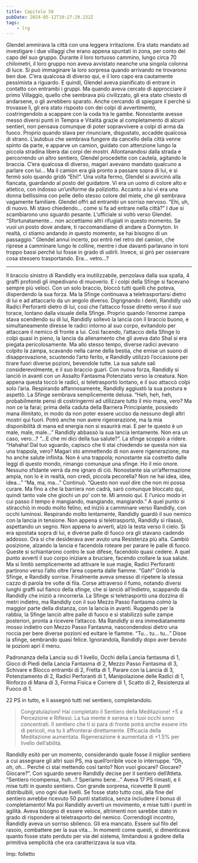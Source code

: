 ```yaml
---
title: Capitolo 50
pubDate: 2024-05-12T10:27:29.232Z
tags:
    - lrg
---
```


Glendel ammirava la città con una leggera irritazione.
Era stato mandato ad investigare i due villaggi che erano appena spuntati in zona, per conto del capo del suo gruppo. Durante il loro tortuoso cammino, lungo circa 70 chilometri, il loro gruppo non aveva avvistato neanche una singola colonna di luce. Si può immaginare la loro sorpresa quando arrivando ne trovarono ben due.
C’era qualcosa di diverso qui, e il loro capo era cautamente pessimista a riguardo. E quindi, Glendel aveva pianificato di entrare in contatto con entrambi i gruppi. Ma quando aveva cercato di approcciare il primo Villaggio, quello che sembrava più civilizzato, gli era stato chiesto di andarsene, o gli avrebbero sparato. Anche cercando di spiegare il perché si trovasse lì, gli era stato risposto con dei colpi di avvertimento, costringendolo a scappare con la coda tra le gambe.
Nonostante avesse messo diversi punti in Tempra e Vitalità grazie al completamento di alcuni sentieri, non pensava comunque di poter sopravvivere a colpi di arma da fuoco.
Proprio quando stava per rinunciare, disgustato, accadde qualcosa di strano. L’autobus che sembrava fungere da cancello della città venne spinto da parte, e apparve un camion, guidato con attenzione lungo la piccola stradina libera dai corpi dei mostri.
Allontanandosi dalla strada e percorrendo un altro sentiero, Glendel procedette con cautela, agitando le braccia. C’era qualcosa di diverso, magari avevano mandato qualcuno a parlare con lui…
Ma il camion era già pronto a passare sopra di lui, e si fermò solo quando gridò “Ehi!”.
Una volta fermo, Glendel si avvicinò alla fiancata, guardando al posto del guidatore. Vi era un uomo di colore alto e atletico, con indosso un’uniforme da poliziotto. Accanto a lui vi era una donna bellissima con pelle dello stesso colore del miele, che gli sembrava vagamente familiare.
Glendel offrì ad entrambi un sorriso nervoso. “Ehi, uh, di nuovo. Mi stavo chiedendo… come si fa ad entrare nella città?”
I due si scambiarono uno sguardo pesante.
L’ufficiale si voltò verso Glendel. “Sfortunatamente… non accettiamo altri rifugiati in questo momento. Se vuoi un posto dove andare, ti raccomandiamo di andare a Donnyton. In realtà, ci stiamo andando in questo momento, se hai bisogno di un passaggio.”
Glendel annuì incerto, poi entrò nel retro del camion, che riprese a camminare lungo le colline, mentre i due davanti parlavano in toni troppo bassi perché lui fosse in grado di udirli. Invece, si girò per osservare cosa stessero trasportando.
Era… vetro…?
*****
Il braccio sinistro di Randidly era inutilizzabile, penzolava dalla sua spalla, 4 graffi profondi gli impedivano di muoverlo. E i colpi della Sfinge si facevano sempre più veloci. Con un solo braccio, bloccò tutti quelli che poteva, disperdendo la sua forza.
Ma la Sfinge continuava a teletrasportarsi dietro di lui e ad attaccarlo da un angolo diverso. Digrignando i denti, Randidly usò Radici Perforanti dietro di lui, così che l’attacco fosse diretto verso il suo torace, lontano dalla visuale della Sfinge. Proprio quando l’enorme zampa stava scendendo su di lui, Randidly sollevò la lancia con il braccio buono, e simultaneamente diresse le radici intorno al suo corpo, evitandolo per attaccare il nemico di fronte a lui.
Così facendo, l’attacco della Sfinge lo colpì quasi in pieno, la lancia da allenamento che gli aveva dato Shal si era piegata pericolosamente.
Ma allo stesso tempo, diverse radici avevano colpito la zampa, scavando nella carne della bestia, che emise un suono di disapprovazione, scuotendo l’arto ferito, e Randidly utilizzò l’occasione per tirare fuori diverse pozioni, bevendole tutte.
La sua salute salì considerevolmente, e il suo braccio guarì. Con nuova forza, Randidly si lanciò in avanti con un Assalto Fantasma Potenziato verso la creatura.
Non appena questa toccò le radici, si teletrasportò lontano, e il suo attaccò colpì solo l’aria. Respirando affannosamente, Randidly aggiustò la sua postura e aspettò. La Sfinge sembrava semplicemente delusa.
“Heh, heh, heh, probabilmente pensi di costringermi ad utilizzare tutto il mio mana, vero? Ma non ce la farai; prima della caduta della Barriera Principiante, possiedo mana illimitato, in modo da non poter essere ucciso da nessuno degli altri mostri qui fuori. Potrò anche non avere rigenerazione, ma la mia disponibilità di mana ed energia non si esaurirà mai. E per te questo è un male, male, male…”
Randidly abbassò la sua lancia lentamente. Non era un caso, vero…? “…E che mi dici della tua salute?”.
La sfinge scoppiò a ridere. “Hahaha! Dal tuo sguardo, capisco che ti stai chiedendo se questa non sia una trappola, vero? Magari sto ammettendo di non avere rigenerazione, ma ho anche salute infinita. Non è una trappola; nonostante sia costretto dalle leggi di questo mondo, rimango comunque una sfinge. Ho il mio onore. Nessuno sfidante verrà da me ignaro di ciò. Nonostante sia un’affermazione ampia, non lo è in realtà, non credi, piccola pecorella? Non ne hai idea, idea, idea…”
“Ma, ma, ma…” Continuò. “Questo non vuol dire che non mi possa curare. Ma fino a che la barriera non cadrà, sarò comunque bloccato qui, quindi tanto vale che giochi un po’ con te. Mi annoio qui. E l’unico modo in cui passo il tempo è mangiando, mangiando, mangiando.”
A quel punto si stiracchiò in modo molto felino, ed iniziò a camminare verso Randidly, con occhi luminosi.
Respirando molto lentamente, Randidly guardò il suo nemico con la lancia in tensione. Non appena si teletrasportò, Randidly si rilassò, aspettando un segno. Non appena lo avvertì, alzò la testa verso il cielo.
Si era spostata sopra di lui, e diverse palle di fuoco ora gli stavano cadendo addosso. Ora sì che desiderava aver avuto una Resistenza più alta. Cambiò posizione, alzando la lancia e facendola roteare per parare le palle di fuoco. Queste si schiantarono contro le sue difese, facendolo quasi cedere. A quel punto avvertì il suo corpo iniziare a bruciare, facendo crollare la sua salute.
Ma si limitò semplicemente ad attivare le sue magie, Radici Perforanti partirono verso l’alto oltre l’area coperta dalle fiamme.
“Gah!” Gridò la Sfinge, e Randidly sorrise.
Finalmente aveva smesso di ripetere la stessa cazzo di parola tre volte di fila.
Corse attraverso il fumo, notando diversi lunghi graffi sul fianco della sfinge, che si lanciò all’indietro, scappando da Randidly che iniziò a rincorrerla.
La Sfinge si teletrasportò una dozzina di metri indietro, ma Randidly con il suo Mezzo Passo Fantasma colmò la maggior parte della distanza, con la lancia in avanti.
Ruggendo per la rabbia, la Sfinge lanciò altre palle di fuoco e si stabilizzò sulle zampe posteriori, pronta a ricevere l’attacco.
Ma Randidly si era immediatamente mosso indietro con Mezzo Passo Fantasma, nascondendosi dietro una roccia per bere diverse pozioni ed evitare le fiamme.
“Tu… tu… tu…” Disse la sfinge, sembrando quasi felice.
Ignorandola, Randidly dopo aver bevuto le pozioni aprì il menu.

Padronanza della Lancia su di 1 livello, Occhi della Lancia fantasma di 1, Gioco di Piedi della Lancia Fantasma di 2, Mezzo Passo Fantasma di 3, Schivare e Blocco entrambi di 2, Fretta di 1, Parare con la Lancia di 3, Potenziamento di 2, Radici Perforanti di 1, Manipolazione delle Radici di 1, Rinforzo di Mana di 3, Forma Fisica e Correre di 1, Scatto di 2, Resistenza al Fuoco di 1.

22 PS in tutto, e li assegnò tutti nel sentiero, completandolo.

> Congratulazioni! Hai completato il Sentiero della Meditazione! +5 a Percezione e Riflessi. La tua mente è serena e i tuoi occhi sono concentrati. Il sentiero che ti si para di fronte potrà anche essere irto di pericoli, ma tu li affronterai direttamente. Efficacia della Meditazione aumentata. Rigenerazione è aumentata di +1.5% per livello dell’abilità.

Randidly esitò per un momento, considerando quale fosse il miglior sentiero a cui assegnare gli altri suoi PS, ma quell’orribile voce lo interruppe. “Oh, oh, oh… Perché ci stai mettendo così tanto? Non vuoi giocare? Giocare? Giocare?”.
Con sguardo severo Randidly decise per il sentiero dell’Atleta. “Sentiero ricompensa, huh…? Speriamo bene…”
Aveva 17 PS rimasti, e li mise tutti in questo sentiero.
Con grande sorpresa, ricevette 8 punti distribuibili, uno ogni due livelli. Se fosse stato tutto così, alla fine del sentiero avrebbe ricevuto 50 punti statistica, senza includere il bonus di completamento!
Ma poi Randidly avvertì un movimento, e mise tutti i punti in agilità. Aveva bisogno di essere veloce, altrimenti non sarebbe stato in grado di rispondere al teletrasporto del nemico.
Correndogli incontro, Randidly aveva un sorriso sbilenco.
Gli era mancato. Essere sul filo del rasoio, combattere per la sua vita…
In momenti come questi, si dimenticava quanto fosse stato perduto per via del sistema, limitandosi a godere della primitiva semplicità che ora caratterizzava la sua vita.


Imp: folletto
